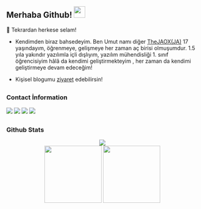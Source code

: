 ## Merhaba Github! <img src="https://raw.githubusercontent.com/iampavangandhi/iampavangandhi/master/gifs/Hi.gif" width="30px">


🎉 Tekrardan herkese selam!

- Kendimden biraz bahsedeyim. Ben Umut namı diğer [TheJAOX(JA)](https://github.com/TheJAOXx) 17 yaşındayım, öğrenmeye, gelişmeye her zaman aç birisi olmuşumdur. 
1.5 yıla yakındır yazılımla içli dışlıyım, yazılım mühendisliği 1. sınıf öğrencisiyim hâlâ da kendimi geliştirmekteyim , her zaman da kendimi geliştirmeye devam edeceğim!

- Kişisel blogumu [ziyaret](https://jaox.glitch.me/) edebilirsin!
##
<h3>Contact İnformation</h3>
<p align="left">
       <a href="https://twitch.tv/thejaox" target"blank_"><img src="https://img.shields.io/badge/Twitch-9146FF?style=for-the-badge&logo=twitch&logoColor=white"></a>
        <a href="https://www.youtube.com/channel/UCKrDXVwPxRcCIEcPGmOvJZQ" target"blank_"><img src="https://img.shields.io/badge/YouTube-FF0000?style=for-the-badge&logo=youtube&logoColor=white"></a>
            <a href="https://twitter.com/TheJAOXx" target"blank_"><img src="https://img.shields.io/badge/Twitter-1DA1F2?style=for-the-badge&logo=twitter&logoColor=white"></a>
 <a href="https://open.spotify.com/user/TheJAOXx" target"blank_"><img src="https://img.shields.io/badge/Spotify%20-1ed760.svg?&style=for-the-badge&logo=spotify&logoColor=white"></a>
    
    
##
<h3>Github Stats</h3>

<div align="center">
  <div><img src="https://komarev.com/ghpvc/?username=TheK4J&&label=PROFILE+VIEWS&color=blue"/></div>
  <img src="https://github-readme-stats.vercel.app/api?username=TheK4J&count_private=true&hide_border=true&show_icons=true&include_all_commits=true&bg_color=0d1117&title_color=FFFFFF&text_color=9f9f9f&icon_color=FFFFFF" width="%100" height="150px">
<img src="https://github-readme-stats.vercel.app/api/top-langs/?username=TheK4J&layout=compact&theme=nord&hide_border=true&bg_color=0d1117&border_radius=6&title_color=FFFFFF" width="%100" height="150px">
</a>
       
</p>
